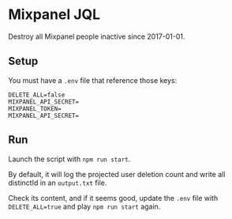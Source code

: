 # Mixpanel JQL

Destroy all Mixpanel people inactive since 2017-01-01.

## Setup

You must have a `.env` file that reference those keys:

```
DELETE_ALL=false
MIXPANEL_API_SECRET=
MIXPANEL_TOKEN=
MIXPANEL_API_SECRET=
```

## Run

Launch the script with `npm run start`.

By default, it will log the projected user deletion count and write all distinctId in an `output.txt` file.

Check its content, and if it seems good, update the `.env` file with `DELETE_ALL=true` and play `npm run start` again.
